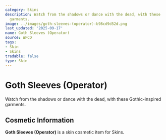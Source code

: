 ```yaml
---
category: Skins
description: Watch from the shadows or dance with the dead, with these Gothic-inspired
  garments.
image: ../images/goth-sleeves-(operator)-b98cd9d52d.png
last_updated: '2025-09-17'
name: Goth Sleeves (Operator)
source: WFCD
tags:
- Skin
- Skins
tradable: false
type: Skin
---
```


# Goth Sleeves (Operator)

Watch from the shadows or dance with the dead, with these Gothic-inspired garments.

## Cosmetic Information

**Goth Sleeves (Operator)** is a skin cosmetic item for Skins.

